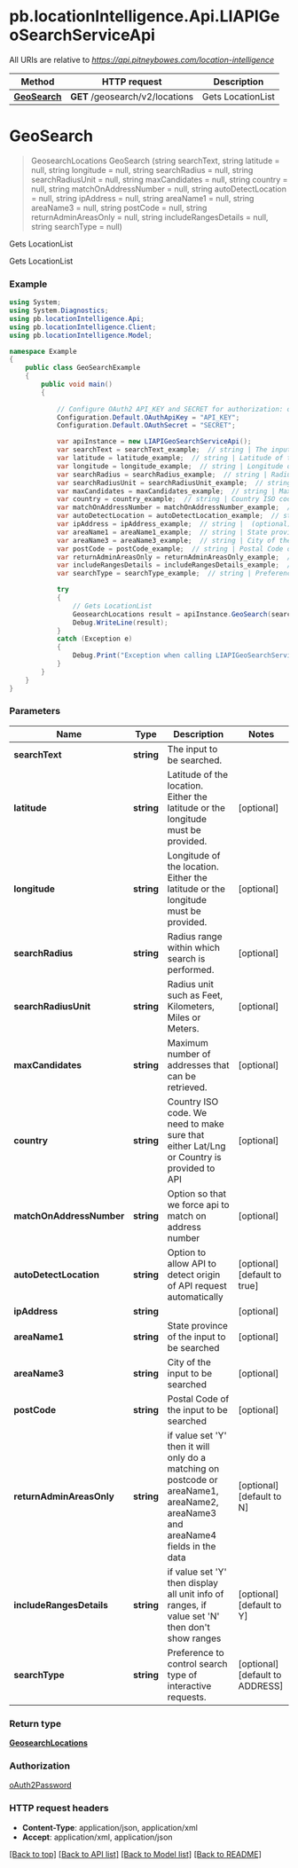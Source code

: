 # pb.locationIntelligence.Api.LIAPIGeoSearchServiceApi

All URIs are relative to *https://api.pitneybowes.com/location-intelligence*

Method | HTTP request | Description
------------- | ------------- | -------------
[**GeoSearch**](LIAPIGeoSearchServiceApi.md#geosearch) | **GET** /geosearch/v2/locations | Gets LocationList


<a name="geosearch"></a>
# **GeoSearch**
> GeosearchLocations GeoSearch (string searchText, string latitude = null, string longitude = null, string searchRadius = null, string searchRadiusUnit = null, string maxCandidates = null, string country = null, string matchOnAddressNumber = null, string autoDetectLocation = null, string ipAddress = null, string areaName1 = null, string areaName3 = null, string postCode = null, string returnAdminAreasOnly = null, string includeRangesDetails = null, string searchType = null)

Gets LocationList

Gets LocationList

### Example
```csharp
using System;
using System.Diagnostics;
using pb.locationIntelligence.Api;
using pb.locationIntelligence.Client;
using pb.locationIntelligence.Model;

namespace Example
{
    public class GeoSearchExample
    {
        public void main()
        {
            
            // Configure OAuth2 API_KEY and SECRET for authorization: oAuth2Password
            Configuration.Default.OAuthApiKey = "API_KEY";
            Configuration.Default.OAuthSecret = "SECRET";

            var apiInstance = new LIAPIGeoSearchServiceApi();
            var searchText = searchText_example;  // string | The input to be searched.
            var latitude = latitude_example;  // string | Latitude of the location. Either the latitude or the longitude must be provided. (optional) 
            var longitude = longitude_example;  // string | Longitude of the location. Either the latitude or the longitude must be provided. (optional) 
            var searchRadius = searchRadius_example;  // string | Radius range within which search is performed. (optional) 
            var searchRadiusUnit = searchRadiusUnit_example;  // string | Radius unit such as Feet, Kilometers, Miles or Meters. (optional) 
            var maxCandidates = maxCandidates_example;  // string | Maximum number of addresses that can be retrieved. (optional) 
            var country = country_example;  // string | Country ISO code. We need to make sure that either Lat/Lng or Country is provided to API (optional) 
            var matchOnAddressNumber = matchOnAddressNumber_example;  // string | Option so that we force api to match on address number (optional) 
            var autoDetectLocation = autoDetectLocation_example;  // string | Option to allow API to detect origin of API request automatically (optional)  (default to true)
            var ipAddress = ipAddress_example;  // string |  (optional) 
            var areaName1 = areaName1_example;  // string | State province of the input to be searched (optional) 
            var areaName3 = areaName3_example;  // string | City of the input to be searched (optional) 
            var postCode = postCode_example;  // string | Postal Code of the input to be searched (optional) 
            var returnAdminAreasOnly = returnAdminAreasOnly_example;  // string | if value set 'Y' then it will only do a matching on postcode or areaName1, areaName2, areaName3 and areaName4 fields in the data (optional)  (default to N)
            var includeRangesDetails = includeRangesDetails_example;  // string | if value set 'Y' then display all unit info of ranges, if value set 'N' then don't show ranges (optional)  (default to Y)
            var searchType = searchType_example;  // string | Preference to control search type of interactive requests. (optional)  (default to ADDRESS)

            try
            {
                // Gets LocationList
                GeosearchLocations result = apiInstance.GeoSearch(searchText, latitude, longitude, searchRadius, searchRadiusUnit, maxCandidates, country, matchOnAddressNumber, autoDetectLocation, ipAddress, areaName1, areaName3, postCode, returnAdminAreasOnly, includeRangesDetails, searchType);
                Debug.WriteLine(result);
            }
            catch (Exception e)
            {
                Debug.Print("Exception when calling LIAPIGeoSearchServiceApi.GeoSearch: " + e.Message );
            }
        }
    }
}
```

### Parameters

Name | Type | Description  | Notes
------------- | ------------- | ------------- | -------------
 **searchText** | **string**| The input to be searched. | 
 **latitude** | **string**| Latitude of the location. Either the latitude or the longitude must be provided. | [optional] 
 **longitude** | **string**| Longitude of the location. Either the latitude or the longitude must be provided. | [optional] 
 **searchRadius** | **string**| Radius range within which search is performed. | [optional] 
 **searchRadiusUnit** | **string**| Radius unit such as Feet, Kilometers, Miles or Meters. | [optional] 
 **maxCandidates** | **string**| Maximum number of addresses that can be retrieved. | [optional] 
 **country** | **string**| Country ISO code. We need to make sure that either Lat/Lng or Country is provided to API | [optional] 
 **matchOnAddressNumber** | **string**| Option so that we force api to match on address number | [optional] 
 **autoDetectLocation** | **string**| Option to allow API to detect origin of API request automatically | [optional] [default to true]
 **ipAddress** | **string**|  | [optional] 
 **areaName1** | **string**| State province of the input to be searched | [optional] 
 **areaName3** | **string**| City of the input to be searched | [optional] 
 **postCode** | **string**| Postal Code of the input to be searched | [optional] 
 **returnAdminAreasOnly** | **string**| if value set &#39;Y&#39; then it will only do a matching on postcode or areaName1, areaName2, areaName3 and areaName4 fields in the data | [optional] [default to N]
 **includeRangesDetails** | **string**| if value set &#39;Y&#39; then display all unit info of ranges, if value set &#39;N&#39; then don&#39;t show ranges | [optional] [default to Y]
 **searchType** | **string**| Preference to control search type of interactive requests. | [optional] [default to ADDRESS]

### Return type

[**GeosearchLocations**](GeosearchLocations.md)

### Authorization

[oAuth2Password](../README.md#oAuth2Password)

### HTTP request headers

 - **Content-Type**: application/json, application/xml
 - **Accept**: application/xml, application/json

[[Back to top]](#) [[Back to API list]](../README.md#documentation-for-api-endpoints) [[Back to Model list]](../README.md#documentation-for-models) [[Back to README]](../README.md)

